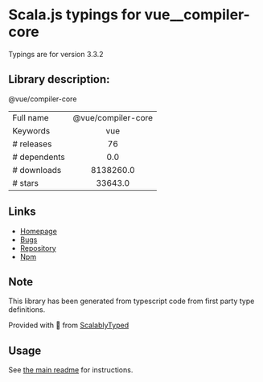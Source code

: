 
# Scala.js typings for vue__compiler-core

Typings are for version 3.3.2

## Library description:
@vue/compiler-core

|                    |                 |
| ------------------ | :-------------: |
| Full name          | @vue/compiler-core |
| Keywords           | vue |
| # releases         | 76 |
| # dependents       | 0.0 |
| # downloads        | 8138260.0 |
| # stars            | 33643.0 |

## Links
- [Homepage](https://github.com/vuejs/core/tree/main/packages/compiler-core#readme)
- [Bugs](https://github.com/vuejs/core/issues)
- [Repository](https://github.com/vuejs/core)
- [Npm](https://www.npmjs.com/package/%40vue%2Fcompiler-core)
    


## Note
This library has been generated from typescript code from first party type definitions.

Provided with :purple_heart: from [ScalablyTyped](https://github.com/oyvindberg/ScalablyTyped)

## Usage
See [the main readme](../../readme.md) for instructions.


